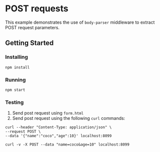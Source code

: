 # POST requests
This example demonstrates the use of `body-parser` middleware to extract POST request parameters.

## Getting Started

### Installing
```
npm install
```
### Running
```
npm start
```
### Testing
1. Send post request using `form.html`
2. Send post request using the following `curl` commands:
```
curl --header "Content-Type: application/json" \
--request POST \
--data '{"name":"coco","age":10}' localhost:8099

curl -v -X POST --data "name=coco&age=10" localhost:8099
```